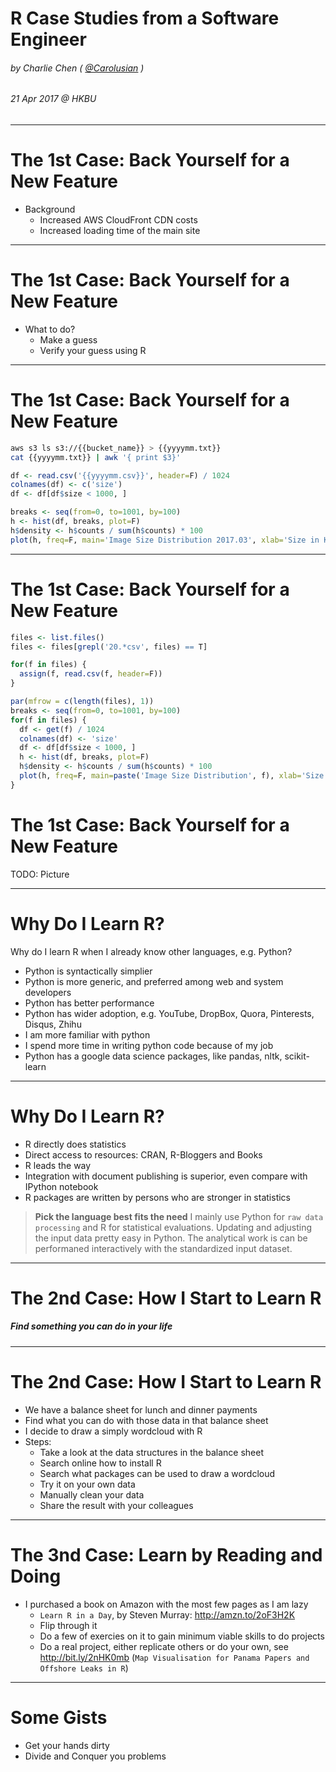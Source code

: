 # R Case Studies from a Software Engineer
###### by Charlie Chen ( [@Carolusian](https://github.com/carolusian) )
###### 21 Apr 2017 @ HKBU

---

# The 1st Case: Back Yourself for a New Feature

* Background
  * Increased AWS CloudFront CDN costs
  * Increased loading time of the main site

---

# The 1st Case: Back Yourself for a New Feature

* What to do?
  * Make a guess
  * Verify your guess using R

---

# The 1st Case: Back Yourself for a New Feature

```bash
aws s3 ls s3://{{bucket_name}} > {{yyyymm.txt}}
cat {{yyyymm.txt}} | awk '{ print $3}'
```

```r
df <- read.csv('{{yyyymm.csv}}', header=F) / 1024
colnames(df) <- c('size')
df <- df[df$size < 1000, ]

breaks <- seq(from=0, to=1001, by=100)
h <- hist(df, breaks, plot=F)
h$density <- h$counts / sum(h$counts) * 100
plot(h, freq=F, main='Image Size Distribution 2017.03', xlab='Size in KB', ylab='Percent %')
```

---

# The 1st Case: Back Yourself for a New Feature
```r
files <- list.files()
files <- files[grepl('20.*csv', files) == T]

for(f in files) {
  assign(f, read.csv(f, header=F))
}

par(mfrow = c(length(files), 1))
breaks <- seq(from=0, to=1001, by=100)
for(f in files) {
  df <- get(f) / 1024
  colnames(df) <- 'size'
  df <- df[df$size < 1000, ]
  h <- hist(df, breaks, plot=F)
  h$density <- h$counts / sum(h$counts) * 100
  plot(h, freq=F, main=paste('Image Size Distribution', f), xlab='Size in KB', ylab='Percent %')
}
```

# The 1st Case: Back Yourself for a New Feature

TODO: Picture

--- 

# Why Do I Learn R?

Why do I learn R when I already know other languages, e.g. Python?

* Python is syntactically simplier
* Python is more generic, and preferred among web and system developers
* Python has better performance
* Python has wider adoption, e.g. YouTube, DropBox, Quora, Pinterests, Disqus, Zhihu
* I am more familiar with python
* I spend more time in writing python code because of my job 
* Python has a google data science packages, like pandas, nltk, scikit-learn

---

# Why Do I Learn R?

* R directly does statistics 
* Direct access to resources: CRAN, R-Bloggers and Books
* R leads the way
* Integration with document publishing is superior, even compare with IPython notebook
* R packages are written by persons who are stronger in statistics

> **Pick the language best fits the need**
> I mainly use Python for `raw data processing` and R for statistical evaluations. Updating and adjusting the input data pretty easy in Python. The analytical work is can be performaned interactively with the standardized input dataset.

----

# The 2nd Case: How I Start to Learn R

##### Find something you can do in your life

---

# The 2nd Case: How I Start to Learn R

* We have a balance sheet for lunch and dinner payments
* Find what you can do with those data in that balance sheet
* I decide to draw a simply wordcloud with R
* Steps:
  * Take a look at the data structures in the balance sheet
  * Search online how to install R
  * Search what packages can be used to draw a wordcloud
  * Try it on your own data
  * Manually clean your data
  * Share the result with your colleagues

--- 

# The 3nd Case: Learn by Reading and Doing

* I purchased a book on Amazon with the most few pages as I am lazy
  * `Learn R in a Day`, by Steven Murray: http://amzn.to/2oF3H2K
  * Flip through it
  * Do a few of exercies on it to gain minimum viable skills to do projects
  * Do a real project, either replicate others or do your own, see http://bit.ly/2nHK0mb (`Map Visualisation for Panama Papers and Offshore Leaks in R`)

---

# Some Gists

* Get your hands dirty
* Divide and Conquer you problems